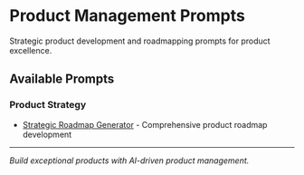 # Product Management Prompts

Strategic product development and roadmapping prompts for product excellence.

## Available Prompts

### Product Strategy
- [Strategic Roadmap Generator](./strategic-roadmap-generator.md) - Comprehensive product roadmap development

---

*Build exceptional products with AI-driven product management.*